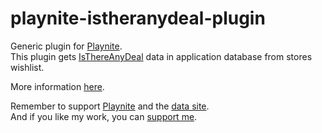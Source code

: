 # playnite-istheranydeal-plugin
Generic plugin for [Playnite](https://playnite.link).  
This plugin gets [IsThereAnyDeal](https://isthereanydeal.com/) data in application database from stores wishlist. 

More information [here](https://playnite.link/forum/thread-323.html).

Remember to support [Playnite](https://www.patreon.com/playnite) and the [data site](https://isthereanydeal.com).  
And if you like my work, you can [support me](https://www.paypal.me/lacro59).
